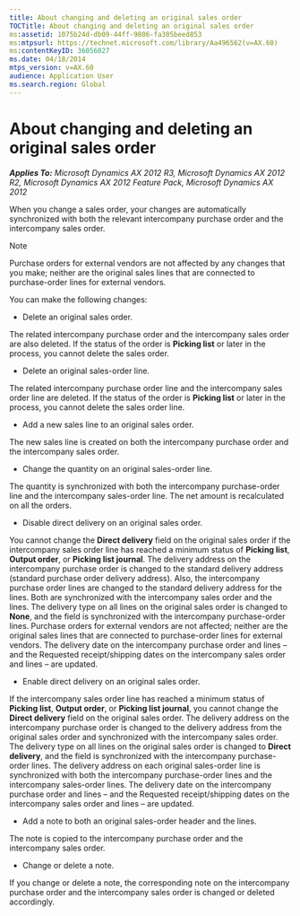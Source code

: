 ```yaml
---
title: About changing and deleting an original sales order
TOCTitle: About changing and deleting an original sales order
ms:assetid: 1075b24d-db09-44ff-9806-fa305beed853
ms:mtpsurl: https://technet.microsoft.com/library/Aa496562(v=AX.60)
ms:contentKeyID: 36056027
ms.date: 04/18/2014
mtps_version: v=AX.60
audience: Application User
ms.search.region: Global
---
```


# About changing and deleting an original sales order 


_**Applies To:** Microsoft Dynamics AX 2012 R3, Microsoft Dynamics AX 2012 R2, Microsoft Dynamics AX 2012 Feature Pack, Microsoft Dynamics AX 2012_

When you change a sales order, your changes are automatically synchronized with both the relevant intercompany purchase order and the intercompany sales order.


> [!NOTE]
> <P>Purchase orders for external vendors are not affected by any changes that you make; neither are the original sales lines that are connected to purchase-order lines for external vendors.</P>



You can make the following changes:

  - Delete an original sales order.

The related intercompany purchase order and the intercompany sales order are also deleted. If the status of the order is **Picking list** or later in the process, you cannot delete the sales order.

  - Delete an original sales-order line.

The related intercompany purchase order line and the intercompany sales order line are deleted. If the status of the order is **Picking list** or later in the process, you cannot delete the sales order line.

  - Add a new sales line to an original sales order.

The new sales line is created on both the intercompany purchase order and the intercompany sales order.

  - Change the quantity on an original sales-order line.

The quantity is synchronized with both the intercompany purchase-order line and the intercompany sales-order line. The net amount is recalculated on all the orders.

  - Disable direct delivery on an original sales order.

You cannot change the **Direct delivery** field on the original sales order if the intercompany sales order line has reached a minimum status of **Picking list**, **Output order**, or **Picking list journal**. The delivery address on the intercompany purchase order is changed to the standard delivery address (standard purchase order delivery address). Also, the intercompany purchase order lines are changed to the standard delivery address for the lines. Both are synchronized with the intercompany sales order and the lines. The delivery type on all lines on the original sales order is changed to **None**, and the field is synchronized with the intercompany purchase-order lines. Purchase orders for external vendors are not affected; neither are the original sales lines that are connected to purchase-order lines for external vendors. The delivery date on the intercompany purchase order and lines – and the Requested receipt/shipping dates on the intercompany sales order and lines – are updated.

  - Enable direct delivery on an original sales order.

If the intercompany sales order line has reached a minimum status of **Picking list**, **Output order**, or **Picking list journal**, you cannot change the **Direct delivery** field on the original sales order. The delivery address on the intercompany purchase order is changed to the delivery address from the original sales order and synchronized with the intercompany sales order. The delivery type on all lines on the original sales order is changed to **Direct delivery**, and the field is synchronized with the intercompany purchase-order lines. The delivery address on each original sales-order line is synchronized with both the intercompany purchase-order lines and the intercompany sales-order lines. The delivery date on the intercompany purchase order and lines – and the Requested receipt/shipping dates on the intercompany sales order and lines – are updated.

  - Add a note to both an original sales-order header and the lines.

The note is copied to the intercompany purchase order and the intercompany sales order.

  - Change or delete a note.

If you change or delete a note, the corresponding note on the intercompany purchase order and the intercompany sales order is changed or deleted accordingly.

  


